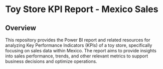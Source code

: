 # Toy Store KPI Report - Mexico Sales

## Overview

This repository provides the Power BI report and related resources for analyzing Key Performance Indicators (KPIs) of a toy store, specifically focusing on sales data within Mexico. The report aims to provide insights into sales performance, trends, and other relevant metrics to support business decisions and optimize operations.
